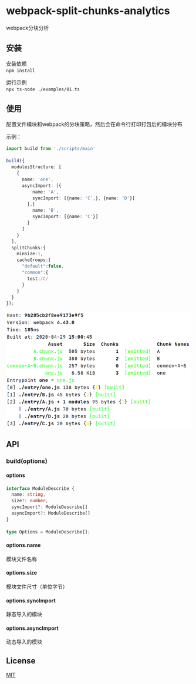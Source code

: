 # webpack-split-chunks-analytics
webpack分块分析

## 安装

安装依赖 <br />
`npm install`

运行示例 <br />
`npx ts-node ./examples/01.ts`

## 使用

配置文件模块和webpack的分块策略，然后会在命令行打印打包后的模块分布

示例：

```ts
import build from './scripts/main'

build({
  modulesStructure: [
    {
      name: 'one',
      asyncImport: [{
          name: 'A',
          syncImport: [{name: 'C',}, {name: 'D'}]
        },{
          name: 'B',
          syncImport: [{name: 'C'}]
        }
      ]
    }
  ],
  splitChunks:{
    minSize:1,
    cacheGroups:{
      "default":false,
      "common":{
        test:/C/
      }
    }
  }
});
```

![截图](screen.png)

## API

### build(options)


#### options

```ts
interface ModuleDescribe {
  name: string,
  size?: number,
  syncImport?: ModuleDescribe[]
  asyncImport?: ModuleDescribe[]
}

type Options = ModuleDescribe[];
```

#### options.name
模块文件名称

#### options.size
模块文件尺寸（单位字节）

#### options.syncImport
静态导入的模块

#### options.asyncImport
动态导入的模块

## License

[MIT](http://opensource.org/licenses/MIT)

